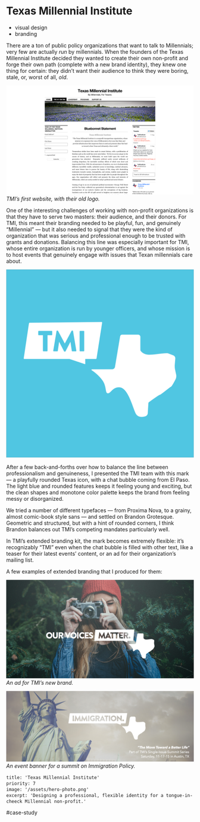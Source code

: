 # Texas Millennial Institute
* visual design
* branding

There are a ton of public policy organizations that want to talk to Millennials; very few are actually _run_ by millennials. When the founders of the Texas Millennial Institute decided they wanted to create their own non-profit and forge their own path (complete with a new brand identity), they knew one thing for certain: they didn’t want their audience to think they were boring, stale, or, worst of all, _old_. 

![](texas-millennial-institute/screenshot.png)
*TMI’s first website, with their old logo.*

One of the interesting challenges of working with non-profit organizations is that they have to serve two masters: their audience, and their donors. For TMI, this meant their branding needed to be playful, fun, and genuinely “Millennial” — but it also needed to signal that they were the kind of organization that was serious and professional enough to be trusted with grants and donations. Balancing this line was especially important for TMI, whose entire organization is run by younger officers, and whose mission is to host events that genuinely engage with issues that Texan millennials care about.

![](texas-millennial-institute/SocialProfile-Blue.jpg)

After a few back-and-forths over how to balance the line between professionalism and genuineness, I presented the TMI team with this mark — a playfully rounded Texas icon, with a chat bubble coming from El Paso. The light blue and rounded features keeps it feeling young and exciting, but the clean shapes and monotone color palette keeps the brand from feeling messy or disorganized.

We tried a number of different typefaces — from Proxima Nova, to a grainy, almost comic-book style sans — and settled on Brandon Grotesque. Geometric and structured, but with a hint of rounded corners, I think Brandon balances out TMI’s competing mandates particularly well. 

In TMI’s extended branding kit, the mark becomes extremely flexible: it’s recognizably “TMI” even when the chat bubble is filled with other text, like a teaser for their latest events’ content, or an ad for their organization’s mailing list. 

A few examples of extended branding that I produced for them:

![](texas-millennial-institute/hero-photo.png)
*An ad for TMI’s new brand.*

![](texas-millennial-institute/immigration-fb-desktopHD.jpg)
*An event banner for a summit on Immigration Policy.*
```front-matter
title: 'Texas Millennial Institute'
priority: 7
image: '/assets/hero-photo.png'
excerpt: 'Designing a professional, flexible identity for a tongue-in-cheeck Millennial non-profit.'
```

#case-study

